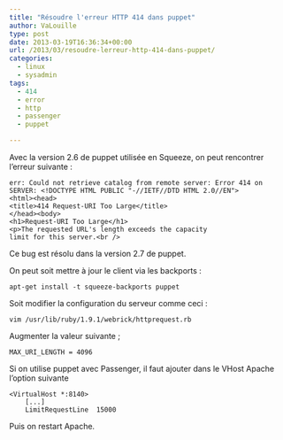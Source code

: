 ```yaml
---
title: "Résoudre l'erreur HTTP 414 dans puppet"
author: VaLouille
type: post
date: 2013-03-19T16:36:34+00:00
url: /2013/03/resoudre-lerreur-http-414-dans-puppet/
categories:
  - linux
  - sysadmin
tags:
  - 414
  - error
  - http
  - passenger
  - puppet

---
```

Avec la version 2.6 de puppet utilisée en Squeeze, on peut rencontrer l&rsquo;erreur suivante :

```
err: Could not retrieve catalog from remote server: Error 414 on SERVER: <!DOCTYPE HTML PUBLIC "-//IETF//DTD HTML 2.0//EN">
<html><head>
<title>414 Request-URI Too Large</title>
</head><body>
<h1>Request-URI Too Large</h1>
<p>The requested URL's length exceeds the capacity
limit for this server.<br />
```

Ce bug est résolu dans la version 2.7 de puppet. 

On peut soit mettre à jour le client via les backports :

```
apt-get install -t squeeze-backports puppet
```

Soit modifier la configuration du serveur comme ceci :

```
vim /usr/lib/ruby/1.9.1/webrick/httprequest.rb
```

Augmenter la valeur suivante ;

```
MAX_URI_LENGTH = 4096
```

Si on utilise puppet avec Passenger, il faut ajouter dans le VHost Apache l&rsquo;option suivante

```
<VirtualHost *:8140>
    [...]
    LimitRequestLine  15000
```

Puis on restart Apache.
